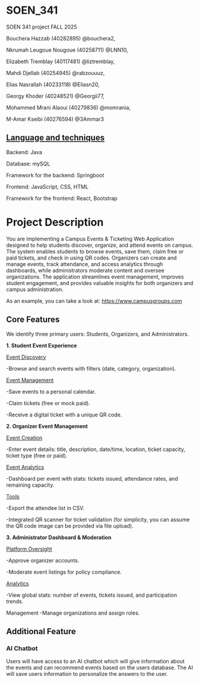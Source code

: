 # SOEN_341
SOEN 341 project FALL 2025

Bouchera Hazzab (40282895) @bouchera2,

Nkrumah Leugoue Nougoue (40258711) @LNN10,

Elizabeth Tremblay (40117481) @liztremblay,

Mahdi Djellab (40254945) @rabzouuuz,

Elias Nasrallah (40233118) @Eliasn20,

Georgy Khoder (40248521) @Georgii77,

Mohammed Mrani Alaoui (40279836) @momrania,

M-Amar Kseibi (40276594) @3Ammar3

## <ins>Language and techniques </ins> 

Backend: Java

Database: mySQL

Framework for the backend: Springboot

Frontend: JavaScript, CSS, HTML

Framework for the frontend: React, Bootstrap

# Project Description
You are implementing a Campus Events & Ticketing Web Application designed to help students discover, organize, and attend events on campus. The system enables students to browse events, save them, claim free or paid tickets, and check in using QR codes. Organizers can create and manage events, track attendance, and access analytics through dashboards, while administrators moderate content and oversee organizations. The application streamlines event management, improves student engagement, and provides valuable insights for both organizers and campus administration.

As an example, you can take a look at: https://www.campusgroups.com

## **Core Features** 
We identify three primary users: Students, Organizers, and Administrators.

**1. Student Event Experience**

<ins>Event Discovery</ins>

 -Browse and search events with filters (date, category, organization).

<ins>Event Management</ins> 

 -Save events to a personal calendar.
 
 -Claim tickets (free or mock paid).
 
 -Receive a digital ticket with a unique QR code.


**2. Organizer Event Management**

<ins>Event Creation</ins>

 -Enter event details: title, description, date/time, location, ticket capacity, ticket type (free or paid).

<ins>Event Analytics</ins>

 -Dashboard per event with stats: tickets issued, attendance rates, and remaining capacity.

<ins>Tools</ins>

 -Export the attendee list in CSV.
 
 -Integrated QR scanner for ticket validation (for simplicity, you can assume the QR code image can be provided via file upload).

**3. Administrator Dashboard & Moderation**

<ins>Platform Oversight</ins>

 -Approve organizer accounts.
 
 -Moderate event listings for policy compliance.

<ins>Analytics</ins>

 -View global stats: number of events, tickets issued, and participation trends.

Management
 -Manage organizations and assign roles.

## Additional Feature
### AI Chatbot

 Users will have access to an AI chatbot which will give information about the events and can recommend events based on the users database. The AI will save users information to personalize the answers to the user. 
